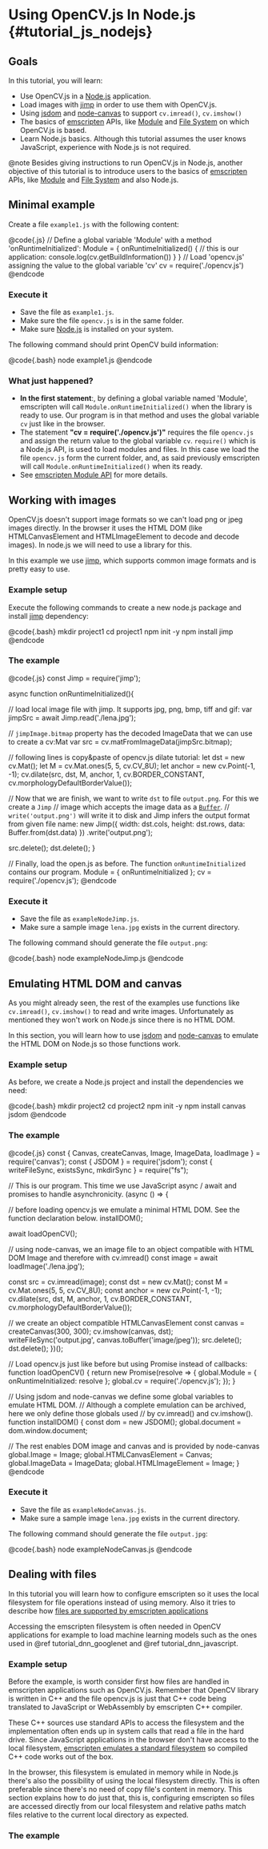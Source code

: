Using OpenCV.js In Node.js {#tutorial_js_nodejs}
==========================

Goals
-----

In this tutorial, you will learn:

-   Use OpenCV.js in a [Node.js](https://nodejs.org) application.
-   Load images with [jimp](https://www.npmjs.com/package/jimp) in order to use them with OpenCV.js.
-   Using [jsdom](https://www.npmjs.com/package/canvas) and [node-canvas](https://www.npmjs.com/package/canvas) to support `cv.imread()`, `cv.imshow()`
-   The basics of [emscripten](https://emscripten.org/) APIs, like [Module](https://emscripten.org/docs/api_reference/module.html) and [File System](https://emscripten.org/docs/api_reference/Filesystem-API.html) on which OpenCV.js is based.
-   Learn Node.js basics. Although this tutorial assumes the user knows JavaScript, experience with Node.js is not required.

@note Besides giving instructions to run OpenCV.js in Node.js, another objective of this tutorial is to introduce users to the basics of [emscripten](https://emscripten.org/) APIs, like [Module](https://emscripten.org/docs/api_reference/module.html) and [File System](https://emscripten.org/docs/api_reference/Filesystem-API.html) and also Node.js.


Minimal example
-----

Create a file `example1.js` with the following content:

@code{.js}
// Define a global variable 'Module' with a method 'onRuntimeInitialized':
Module = {
  onRuntimeInitialized() {
    // this is our application:
    console.log(cv.getBuildInformation())
  }
}
// Load 'opencv.js' assigning the value to the global variable 'cv'
cv = require('./opencv.js')
@endcode

### Execute it ###

-   Save the file as `example1.js`.
-   Make sure the file `opencv.js` is in the same folder.
-   Make sure [Node.js](https://nodejs.org) is installed on your system.

The following command should print OpenCV build information:

@code{.bash}
node example1.js
@endcode

### What just happened? ###

 * **In the first statement**:, by defining a global variable named 'Module', emscripten will call `Module.onRuntimeInitialized()` when the library is ready to use. Our program is in that method and uses the global variable `cv` just like in the browser.
 * The statement **"cv = require('./opencv.js')"** requires the file `opencv.js` and assign the return value to the global variable `cv`.
   `require()` which is a Node.js API, is used to load modules and files.
   In this case we load the file `opencv.js` form the current folder, and, as said previously emscripten will call `Module.onRuntimeInitialized()` when its ready.
 * See [emscripten Module API](https://emscripten.org/docs/api_reference/module.html) for more details.


Working with images
-----

OpenCV.js doesn't support image formats so we can't load png or jpeg images directly. In the browser it uses the HTML DOM (like HTMLCanvasElement and HTMLImageElement to decode and decode images). In node.js we will need to use a library for this.

In this example we use [jimp](https://www.npmjs.com/package/jimp), which supports common image formats and is pretty easy to use.

### Example setup ###

Execute the following commands to create a new node.js package and install [jimp](https://www.npmjs.com/package/jimp) dependency:

@code{.bash}
mkdir project1
cd project1
npm init -y
npm install jimp
@endcode

### The example ###

@code{.js}
const Jimp = require('jimp');

async function onRuntimeInitialized(){

  // load local image file with jimp. It supports jpg, png, bmp, tiff and gif:
  var jimpSrc = await Jimp.read('./lena.jpg');

  // `jimpImage.bitmap` property has the decoded ImageData that we can use to create a cv:Mat
  var src = cv.matFromImageData(jimpSrc.bitmap);

  // following lines is copy&paste of opencv.js dilate tutorial:
  let dst = new cv.Mat();
  let M = cv.Mat.ones(5, 5, cv.CV_8U);
  let anchor = new cv.Point(-1, -1);
  cv.dilate(src, dst, M, anchor, 1, cv.BORDER_CONSTANT, cv.morphologyDefaultBorderValue());

  // Now that we are finish, we want to write `dst` to file `output.png`. For this we create a `Jimp`
  // image which accepts the image data as a [`Buffer`](https://nodejs.org/docs/latest-v10.x/api/buffer.html).
  // `write('output.png')` will write it to disk and Jimp infers the output format from given file name:
  new Jimp({
    width: dst.cols,
    height: dst.rows,
    data: Buffer.from(dst.data)
  })
  .write('output.png');

  src.delete();
  dst.delete();
}

// Finally, load the open.js as before. The function `onRuntimeInitialized` contains our program.
Module = {
  onRuntimeInitialized
};
cv = require('./opencv.js');
@endcode

### Execute it ###

-   Save the file as `exampleNodeJimp.js`.
-   Make sure a sample image `lena.jpg` exists in the current directory.

The following command should generate the file `output.png`:

@code{.bash}
node exampleNodeJimp.js
@endcode


Emulating HTML DOM and canvas
-----

As you might already seen, the rest of the examples use functions like `cv.imread()`, `cv.imshow()` to read and write images. Unfortunately as mentioned they won't work on Node.js since there is no HTML DOM.

In this section, you will learn how to use [jsdom](https://www.npmjs.com/package/canvas) and [node-canvas](https://www.npmjs.com/package/canvas)  to emulate the HTML DOM on Node.js so those functions work.

### Example setup ###

As before, we create a Node.js project and install the dependencies we need:

@code{.bash}
mkdir project2
cd project2
npm init -y
npm install canvas jsdom
@endcode

### The example ###

@code{.js}
const { Canvas, createCanvas, Image, ImageData, loadImage } = require('canvas');
const { JSDOM } = require('jsdom');
const { writeFileSync, existsSync, mkdirSync } = require("fs");

// This is our program. This time we use JavaScript async / await and promises to handle asynchronicity.
(async () => {

  // before loading opencv.js we emulate a minimal HTML DOM. See the function declaration below.
  installDOM();

  await loadOpenCV();

  // using node-canvas, we an image file to an object compatible with HTML DOM Image and therefore with cv.imread()
  const image = await loadImage('./lena.jpg');

  const src = cv.imread(image);
  const dst = new cv.Mat();
  const M = cv.Mat.ones(5, 5, cv.CV_8U);
  const anchor = new cv.Point(-1, -1);
  cv.dilate(src, dst, M, anchor, 1, cv.BORDER_CONSTANT, cv.morphologyDefaultBorderValue());

  // we create an object compatible HTMLCanvasElement
  const canvas = createCanvas(300, 300);
  cv.imshow(canvas, dst);
  writeFileSync('output.jpg', canvas.toBuffer('image/jpeg'));
  src.delete();
  dst.delete();
})();

// Load opencv.js just like before but using Promise instead of callbacks:
function loadOpenCV() {
  return new Promise(resolve => {
    global.Module = {
      onRuntimeInitialized: resolve
    };
    global.cv = require('./opencv.js');
  });
}

// Using jsdom and node-canvas we define some global variables to emulate HTML DOM.
// Although a complete emulation can be archived, here we only define those globals used
// by cv.imread() and cv.imshow().
function installDOM() {
  const dom = new JSDOM();
  global.document = dom.window.document;

  // The rest enables DOM image and canvas and is provided by node-canvas
  global.Image = Image;
  global.HTMLCanvasElement = Canvas;
  global.ImageData = ImageData;
  global.HTMLImageElement = Image;
}
@endcode

### Execute it ###

-   Save the file as `exampleNodeCanvas.js`.
-   Make sure a sample image `lena.jpg` exists in the current directory.

The following command should generate the file `output.jpg`:

@code{.bash}
node exampleNodeCanvas.js
@endcode


Dealing with files
-----

In this tutorial you will learn how to configure emscripten so it uses the local filesystem for file operations instead of using memory. Also it tries to describe how [files are supported by emscripten applications](https://emscripten.org/docs/api_reference/Filesystem-API.html)

Accessing the emscripten filesystem is often needed in OpenCV applications for example to load machine learning models such as the ones used in @ref tutorial_dnn_googlenet and @ref tutorial_dnn_javascript.

### Example setup ###

Before the example, is worth consider first how files are handled in emscripten applications such as OpenCV.js. Remember that OpenCV library is written in C++ and the file opencv.js is just that C++ code being translated to JavaScript or WebAssembly by emscripten C++ compiler.

These C++ sources use standard APIs to access the filesystem and the implementation often ends up in system calls that read a file in the hard drive. Since JavaScript applications in the browser don't have access to the local filesystem, [emscripten emulates a standard filesystem](https://emscripten.org/docs/api_reference/Filesystem-API.html) so compiled C++ code works out of the box.

In the browser, this filesystem is emulated in memory while in Node.js there's also the possibility of using the local filesystem directly. This is often preferable since there's no need of copy file's content in memory. This section explains how to do just that, this is, configuring emscripten so files are accessed directly from our local filesystem and relative paths match files relative to the current local directory as expected.

### The example ###
